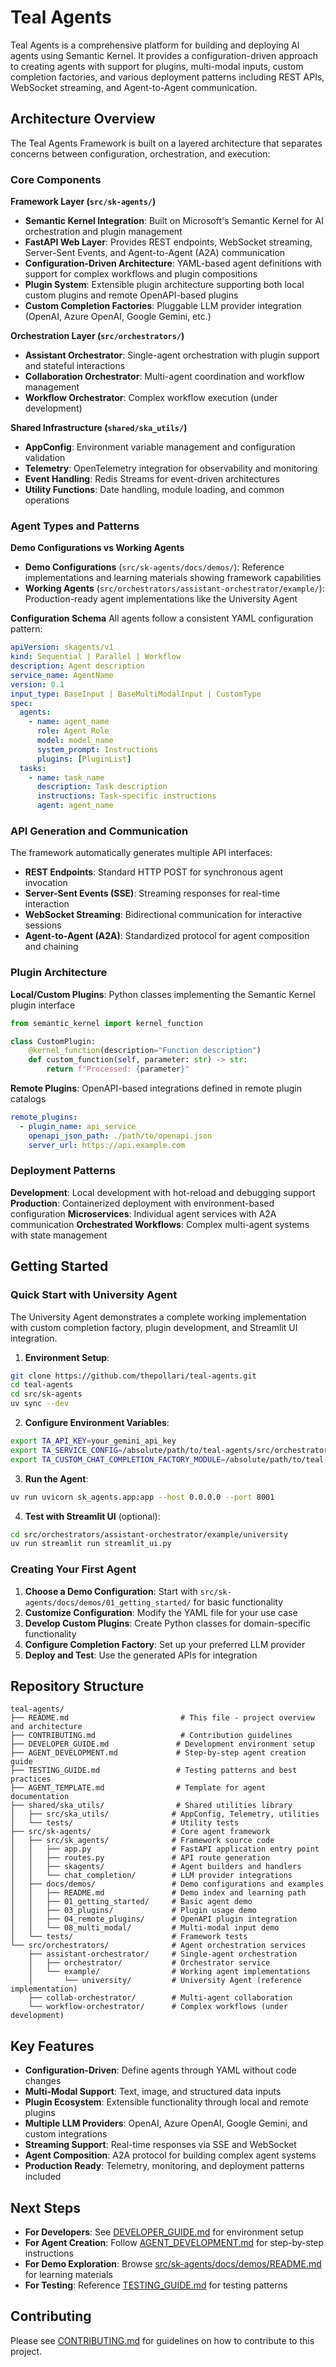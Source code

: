 # Teal Agents

Teal Agents is a comprehensive platform for building and deploying AI agents using Semantic Kernel. It provides a configuration-driven approach to creating agents with support for plugins, multi-modal inputs, custom completion factories, and various deployment patterns including REST APIs, WebSocket streaming, and Agent-to-Agent communication.

## Architecture Overview

The Teal Agents Framework is built on a layered architecture that separates concerns between configuration, orchestration, and execution:

### Core Components

**Framework Layer (`src/sk-agents/`)**
- **Semantic Kernel Integration**: Built on Microsoft's Semantic Kernel for AI orchestration and plugin management
- **FastAPI Web Layer**: Provides REST endpoints, WebSocket streaming, Server-Sent Events, and Agent-to-Agent (A2A) communication
- **Configuration-Driven Architecture**: YAML-based agent definitions with support for complex workflows and plugin compositions
- **Plugin System**: Extensible plugin architecture supporting both local custom plugins and remote OpenAPI-based plugins
- **Custom Completion Factories**: Pluggable LLM provider integration (OpenAI, Azure OpenAI, Google Gemini, etc.)

**Orchestration Layer (`src/orchestrators/`)**
- **Assistant Orchestrator**: Single-agent orchestration with plugin support and stateful interactions
- **Collaboration Orchestrator**: Multi-agent coordination and workflow management
- **Workflow Orchestrator**: Complex workflow execution (under development)

**Shared Infrastructure (`shared/ska_utils/`)**
- **AppConfig**: Environment variable management and configuration validation
- **Telemetry**: OpenTelemetry integration for observability and monitoring
- **Event Handling**: Redis Streams for event-driven architectures
- **Utility Functions**: Date handling, module loading, and common operations

### Agent Types and Patterns

**Demo Configurations vs Working Agents**
- **Demo Configurations** (`src/sk-agents/docs/demos/`): Reference implementations and learning materials showing framework capabilities
- **Working Agents** (`src/orchestrators/assistant-orchestrator/example/`): Production-ready agent implementations like the University Agent

**Configuration Schema**
All agents follow a consistent YAML configuration pattern:
```yaml
apiVersion: skagents/v1
kind: Sequential | Parallel | Workflow
description: Agent description
service_name: AgentName
version: 0.1
input_type: BaseInput | BaseMultiModalInput | CustomType
spec:
  agents:
    - name: agent_name
      role: Agent Role
      model: model_name
      system_prompt: Instructions
      plugins: [PluginList]
  tasks:
    - name: task_name
      description: Task description
      instructions: Task-specific instructions
      agent: agent_name
```

### API Generation and Communication

The framework automatically generates multiple API interfaces:
- **REST Endpoints**: Standard HTTP POST for synchronous agent invocation
- **Server-Sent Events (SSE)**: Streaming responses for real-time interaction
- **WebSocket Streaming**: Bidirectional communication for interactive sessions
- **Agent-to-Agent (A2A)**: Standardized protocol for agent composition and chaining

### Plugin Architecture

**Local/Custom Plugins**: Python classes implementing the Semantic Kernel plugin interface
```python
from semantic_kernel import kernel_function

class CustomPlugin:
    @kernel_function(description="Function description")
    def custom_function(self, parameter: str) -> str:
        return f"Processed: {parameter}"
```

**Remote Plugins**: OpenAPI-based integrations defined in remote plugin catalogs
```yaml
remote_plugins:
  - plugin_name: api_service
    openapi_json_path: ./path/to/openapi.json
    server_url: https://api.example.com
```

### Deployment Patterns

**Development**: Local development with hot-reload and debugging support
**Production**: Containerized deployment with environment-based configuration
**Microservices**: Individual agent services with A2A communication
**Orchestrated Workflows**: Complex multi-agent systems with state management

## Getting Started

### Quick Start with University Agent

The University Agent demonstrates a complete working implementation with custom completion factory, plugin development, and Streamlit UI integration.

1. **Environment Setup**:
```bash
git clone https://github.com/thepollari/teal-agents.git
cd teal-agents
cd src/sk-agents
uv sync --dev
```

2. **Configure Environment Variables**:
```bash
export TA_API_KEY=your_gemini_api_key
export TA_SERVICE_CONFIG=/absolute/path/to/teal-agents/src/orchestrators/assistant-orchestrator/example/university/config.yaml
export TA_CUSTOM_CHAT_COMPLETION_FACTORY_MODULE=/absolute/path/to/teal-agents/src/sk-agents/src/sk_agents/chat_completion/custom/gemini_chat_completion_factory.py
```

3. **Run the Agent**:
```bash
uv run uvicorn sk_agents.app:app --host 0.0.0.0 --port 8001
```

4. **Test with Streamlit UI** (optional):
```bash
cd src/orchestrators/assistant-orchestrator/example/university
uv run streamlit run streamlit_ui.py
```

### Creating Your First Agent

1. **Choose a Demo Configuration**: Start with `src/sk-agents/docs/demos/01_getting_started/` for basic functionality
2. **Customize Configuration**: Modify the YAML file for your use case
3. **Develop Custom Plugins**: Create Python classes for domain-specific functionality
4. **Configure Completion Factory**: Set up your preferred LLM provider
5. **Deploy and Test**: Use the generated APIs for integration

## Repository Structure

```
teal-agents/
├── README.md                         # This file - project overview and architecture
├── CONTRIBUTING.md                   # Contribution guidelines
├── DEVELOPER_GUIDE.md               # Development environment setup
├── AGENT_DEVELOPMENT.md             # Step-by-step agent creation guide
├── TESTING_GUIDE.md                 # Testing patterns and best practices
├── AGENT_TEMPLATE.md                # Template for agent documentation
├── shared/ska_utils/                # Shared utilities library
│   ├── src/ska_utils/              # AppConfig, Telemetry, utilities
│   └── tests/                      # Utility tests
├── src/sk-agents/                  # Core agent framework
│   ├── src/sk_agents/              # Framework source code
│   │   ├── app.py                  # FastAPI application entry point
│   │   ├── routes.py               # API route generation
│   │   ├── skagents/               # Agent builders and handlers
│   │   └── chat_completion/        # LLM provider integrations
│   ├── docs/demos/                 # Demo configurations and examples
│   │   ├── README.md               # Demo index and learning path
│   │   ├── 01_getting_started/     # Basic agent demo
│   │   ├── 03_plugins/             # Plugin usage demo
│   │   ├── 04_remote_plugins/      # OpenAPI plugin integration
│   │   └── 08_multi_modal/         # Multi-modal input demo
│   └── tests/                      # Framework tests
└── src/orchestrators/              # Agent orchestration services
    ├── assistant-orchestrator/     # Single-agent orchestration
    │   ├── orchestrator/           # Orchestrator service
    │   └── example/                # Working agent implementations
    │       └── university/         # University Agent (reference implementation)
    ├── collab-orchestrator/        # Multi-agent collaboration
    └── workflow-orchestrator/      # Complex workflows (under development)
```

## Key Features

- **Configuration-Driven**: Define agents through YAML without code changes
- **Multi-Modal Support**: Text, image, and structured data inputs
- **Plugin Ecosystem**: Extensible functionality through local and remote plugins
- **Multiple LLM Providers**: OpenAI, Azure OpenAI, Google Gemini, and custom integrations
- **Streaming Support**: Real-time responses via SSE and WebSocket
- **Agent Composition**: A2A protocol for building complex agent systems
- **Production Ready**: Telemetry, monitoring, and deployment patterns included

## Next Steps

- **For Developers**: See [DEVELOPER_GUIDE.md](DEVELOPER_GUIDE.md) for environment setup
- **For Agent Creation**: Follow [AGENT_DEVELOPMENT.md](AGENT_DEVELOPMENT.md) for step-by-step instructions
- **For Demo Exploration**: Browse [src/sk-agents/docs/demos/README.md](src/sk-agents/docs/demos/README.md) for learning materials
- **For Testing**: Reference [TESTING_GUIDE.md](TESTING_GUIDE.md) for testing patterns

## Contributing

Please see [CONTRIBUTING.md](CONTRIBUTING.md) for guidelines on how to contribute to this project.
